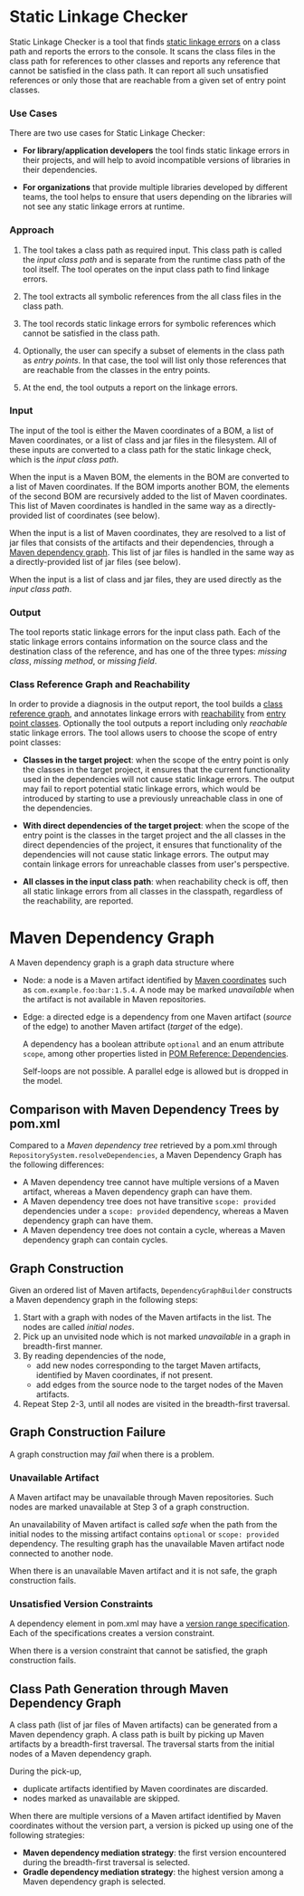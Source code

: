 # Static Linkage Checker

Static Linkage Checker is a tool that finds [static linkage errors](
../library-best-practices/glossary.md#static-linkage-error)
on a class path and reports the errors to the console.
It scans the class files in the class path for references to other classes and
reports any reference that cannot be satisfied in the class path.
It can report all such unsatisfied references or only those that are reachable from
a given set of entry point classes.

### Use Cases
 
There are two use cases for Static Linkage Checker:

- **For library/application developers** the tool finds static linkage
  errors in their projects, and will help to avoid incompatible versions of libraries
  in their dependencies.

- **For organizations** that provide multiple libraries developed by different teams,
  the tool helps to ensure that users depending on the libraries will not see any
  static linkage errors at runtime.

### Approach

1. The tool takes a class path as required input.
  This class path is called the _input class path_ and is separate from
  the runtime class path of the tool itself. The tool operates on the input class path
  to find linkage errors.

2. The tool extracts all symbolic references from the all class files in the class path.

3. The tool records static linkage errors for symbolic references which cannot be satisfied
  in the class path.

4. Optionally, the user can specify a subset of elements in the class path as _entry points_.
  In that case, the tool will list only those references that are reachable
  from the classes in the entry points.

5. At the end, the tool outputs a report on the linkage errors.

### Input

The input of the tool is either the Maven coordinates of a BOM, 
a list of Maven coordinates, or a list of class and jar files in the filesystem.
All of these inputs are converted to a class path for the static linkage check,
which is the _input class path_.

When the input is a Maven BOM, the elements in the BOM are
converted to a list of Maven coordinates.
If the BOM imports another BOM, the elements of the second BOM are recursively
added to the list of Maven coordinates. This list of Maven coordinates is handled
in the same way as a directly-provided list of coordinates (see below).

When the input is a list of Maven coordinates, they are resolved to a list of jar files
that consists of the artifacts and their dependencies, through a
[Maven dependency graph](#maven_dependency_graph).
This list of jar files is handled in the same way as a directly-provided list of jar files
(see below).

When the input is a list of class and jar files, they are used directly as the _input class path_.

### Output

The tool reports static linkage errors for the input class path.
Each of the static linkage errors contains information on the
source class and the destination class of the reference, and has one of the three types:
_missing class_, _missing method_, or _missing field_.
     
### Class Reference Graph and Reachability

In order to provide a diagnosis in the output report, the tool builds a [class reference graph](
../library-best-practices/glossary.md#class-reference-graph),
and annotates linkage errors with [reachability](
../library-best-practices/glossary.md#reachability) from [entry point classes](
../library-best-practices/glossary.md#entry-point-class).
Optionally the tool outputs a report including only _reachable_ static linkage errors.
The tool allows users to choose the scope of entry point classes:

  - **Classes in the target project**: when the scope of the entry point is only the classes in the
    target project, it ensures that the current functionality used in the dependencies will not
    cause static linkage errors.
    The output may fail to report potential static linkage errors, which would be introduced
    by starting to use a previously unreachable class in one of the dependencies.

  - **With direct dependencies of the target project**: when the scope of the entry point is
    the classes in the target project and the all classes in the direct dependencies of the project,
    it ensures that functionality of the dependencies will not cause static linkage errors.
    The output may contain linkage errors for unreachable classes from user's perspective.

  - **All classes in the input class path**: when reachability check is off, then
    all static linkage errors from all classes in the classpath, regardless of the reachability,
    are reported.

<a name="maven_dependency_graph"></a>
# Maven Dependency Graph

A Maven dependency graph is a graph data structure where
- Node: a node is a Maven artifact identified by [Maven coordinates][1] such as
  `com.example.foo:bar:1.5.4`. A node may be marked _unavailable_ when the artifact is not available
  in Maven repositories.
- Edge: a directed edge is a dependency from one Maven artifact (_source_ of the edge)
  to another Maven artifact (_target_ of the edge).

  A dependency has a boolean attribute `optional` and an enum attribute `scope`,
  among other properties listed in [POM Reference: Dependencies][2].

  Self-loops are not possible. A parallel edge is allowed but is dropped in the model.

## Comparison with Maven Dependency Trees by pom.xml

Compared to a _Maven dependency tree_ retrieved by a pom.xml through
`RepositorySystem.resolveDependencies`, a Maven Dependency Graph has the following differences:

- A Maven dependency tree cannot have multiple versions of a Maven artifact, whereas a Maven
  dependency graph can have them.
- A Maven dependency tree does not have transitive `scope: provided` dependencies under
  a `scope: provided` dependency, whereas a Maven dependency graph can have them.
- A Maven dependency tree does not contain a cycle,
  whereas a Maven dependency graph can contain cycles.

## Graph Construction

Given an ordered list of Maven artifacts, `DependencyGraphBuilder` constructs a Maven dependency
graph in the following steps:

1. Start with a graph with nodes of the Maven artifacts in the list.
   The nodes are called _initial nodes_.
2. Pick up an unvisited node which is not marked _unavailable_ in a graph in breadth-first manner.
3. By reading dependencies of the node,
   - add new nodes corresponding to the target Maven artifacts, identified by Maven coordinates,
     if not present.
   - add edges from the source node to the target nodes of the Maven artifacts.
4. Repeat Step 2-3, until all nodes are visited in the breadth-first traversal.

## Graph Construction Failure

A graph construction may _fail_ when there is a problem.

### Unavailable Artifact

A Maven artifact may be unavailable through Maven repositories. Such nodes are marked unavailable
at Step 3 of a graph construction.

An unavailability of Maven artifact is called _safe_ when the path from the initial nodes to
the missing artifact contains `optional` or `scope: provided` dependency. The resulting graph
has the unavailable Maven artifact node connected to another node.

When there is an unavailable Maven artifact and it is not safe, the graph construction fails.

### Unsatisfied Version Constraints

A dependency element in pom.xml may have a [version range specification][4].
Each of the specifications creates a version constraint.

When there is a version constraint that cannot be satisfied, the graph construction fails.

## Class Path Generation through Maven Dependency Graph

A class path (list of jar files of Maven artifacts) can be generated from a Maven dependency graph.
A class path is built by picking up Maven artifacts by a breadth-first
traversal. The traversal starts from the initial nodes of a Maven dependency graph.

During the pick-up,
- duplicate artifacts identified by Maven coordinates are discarded.
- nodes marked as unavailable are skipped.

When there are multiple versions of a Maven artifact identified by Maven coordinates without
the version part, a version is picked up using one of the following strategies:

- **Maven dependency mediation strategy**: the first version encountered during the breadth-first
  traversal is selected.
- **Gradle dependency mediation strategy**: the highest version among a Maven dependency graph is
  selected.

[1]: https://maven.apache.org/pom.html#Maven_Coordinates
[2]: https://maven.apache.org/pom.html#Dependencies
[3]: https://maven.apache.org/plugins/maven-dependency-plugin/tree-mojo.html
[4]: https://maven.apache.org/pom.html#Dependency_Version_Requirement_Specification
